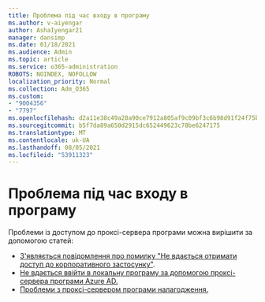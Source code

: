 ```yaml
---
title: Проблема під час входу в програму
ms.author: v-aiyengar
author: AshaIyengar21
manager: dansimp
ms.date: 01/18/2021
ms.audience: Admin
ms.topic: article
ms.service: o365-administration
ROBOTS: NOINDEX, NOFOLLOW
localization_priority: Normal
ms.collection: Adm_O365
ms.custom:
- "9004356"
- "7797"
ms.openlocfilehash: d2a11e38c49a28a90ce7912a805af9c09bf3c6b98d91f24f75bdb32192bcfa69
ms.sourcegitcommit: b5f7da89a650d2915dc652449623c78be6247175
ms.translationtype: MT
ms.contentlocale: uk-UA
ms.lasthandoff: 08/05/2021
ms.locfileid: "53911323"
---
```

# <a name="problem-when-signing-in-to-my-application"></a>Проблема під час входу в програму

Проблеми із доступом до проксі-сервера програми можна вирішити за допомогою статей:

- [З'являється повідомлення про помилку "Не вдається отримати доступ до корпоративного застосунку"](https://docs.microsoft.com/azure/active-directory/application-proxy-sign-in-bad-gateway-timeout-error/?WT.mc_id=UI_AAD_Enterprise_Apps_Support_L2_Overview).
- [Не вдається ввійти в локальну програму за допомогою проксі-сервера програми Azure AD.](https://docs.microsoft.com/azure/active-directory/application-sign-in-problem-on-premises-application-proxy/?WT.mc_id=UI_AAD_Apps_Sign_In_Support_L2_Proxy)
- [Проблеми з проксі-сервером програми налагодження.](https://docs.microsoft.com/azure/active-directory/manage-apps/application-proxy-debug-apps)
